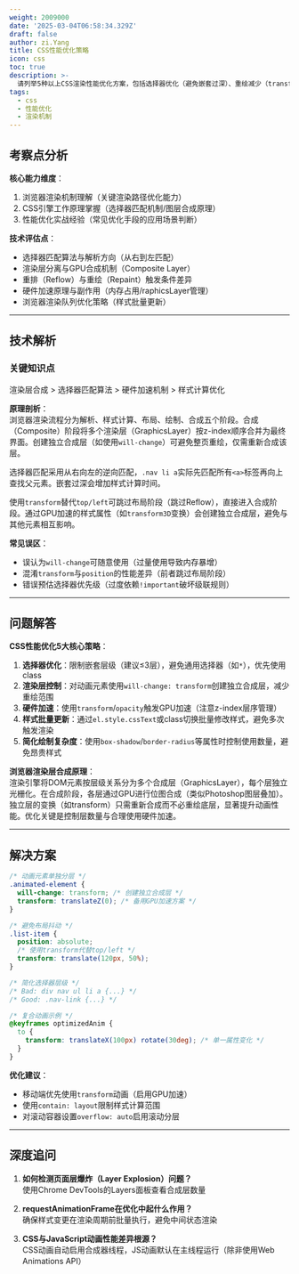 ```yaml
---
weight: 2009000
date: '2025-03-04T06:58:34.329Z'
draft: false
author: zi.Yang
title: CSS性能优化策略
icon: css
toc: true
description: >-
  请列举5种以上CSS渲染性能优化方案，包括选择器优化（避免嵌套过深）、重绘减少（transform替代top/left）、GPU加速（will-change）等，并说明浏览器渲染层合成（composite）的基本原理。
tags:
  - css
  - 性能优化
  - 渲染机制
---
```


## 考察点分析

**核心能力维度**：  

1. 浏览器渲染机制理解（关键渲染路径优化能力）  
2. CSS引擎工作原理掌握（选择器匹配机制/图层合成原理）  
3. 性能优化实战经验（常见优化手段的应用场景判断）  

**技术评估点**：  

- 选择器匹配算法与解析方向（从右到左匹配）  
- 渲染层分离与GPU合成机制（Composite Layer）  
- 重排（Reflow）与重绘（Repaint）触发条件差异  
- 硬件加速原理与副作用（内存占用/raphicsLayer管理）  
- 浏览器渲染队列优化策略（样式批量更新）  

---

## 技术解析

### 关键知识点  

渲染层合成 > 选择器匹配算法 > 硬件加速机制 > 样式计算优化  

**原理剖析**：  
浏览器渲染流程分为解析、样式计算、布局、绘制、合成五个阶段。合成（Composite）阶段将多个渲染层（GraphicsLayer）按z-index顺序合并为最终界面。创建独立合成层（如使用`will-change`）可避免整页重绘，仅需重新合成该层。  

选择器匹配采用从右向左的逆向匹配，`.nav li a`实际先匹配所有`<a>`标签再向上查找父元素。嵌套过深会增加样式计算时间。  

使用`transform`替代`top/left`可跳过布局阶段（跳过Reflow），直接进入合成阶段。通过GPU加速的样式属性（如`transform3D`变换）会创建独立合成层，避免与其他元素相互影响。  

**常见误区**：  

- 误认为`will-change`可随意使用（过量使用导致内存暴增）  
- 混淆`transform`与`position`的性能差异（前者跳过布局阶段）  
- 错误预估选择器优先级（过度依赖`!important`破坏级联规则）  

---

## 问题解答  

**CSS性能优化5大核心策略**：  

1. **选择器优化**：限制嵌套层级（建议≤3层），避免通用选择器（如`*`），优先使用class  
2. **渲染层控制**：对动画元素使用`will-change: transform`创建独立合成层，减少重绘范围  
3. **硬件加速**：使用`transform`/`opacity`触发GPU加速（注意z-index层序管理）  
4. **样式批量更新**：通过`el.style.cssText`或class切换批量修改样式，避免多次触发渲染  
5. **简化绘制复杂度**：使用`box-shadow`/`border-radius`等属性时控制使用数量，避免昂贵样式  

**浏览器渲染层合成原理**：  
渲染引擎将DOM元素按层级关系分为多个合成层（GraphicsLayer），每个层独立光栅化。在合成阶段，各层通过GPU进行位图合成（类似Photoshop图层叠加）。独立层的变换（如transform）只需重新合成而不必重绘底层，显著提升动画性能。优化关键是控制层数量与合理使用硬件加速。  

---

## 解决方案  

```css
/* 动画元素单独分层 */
.animated-element {
  will-change: transform; /* 创建独立合成层 */
  transform: translateZ(0); /* 备用GPU加速方案 */
}

/* 避免布局抖动 */
.list-item {
  position: absolute; 
  /* 使用transform代替top/left */
  transform: translate(120px, 50%);
}

/* 简化选择器层级 */
/* Bad: div nav ul li a {...} */
/* Good: .nav-link {...} */

/* 复合动画示例 */
@keyframes optimizedAnim {
  to {
    transform: translateX(100px) rotate(30deg); /* 单一属性变化 */
  }
}
```

**优化建议**：  

- 移动端优先使用`transform`动画（启用GPU加速）  
- 使用`contain: layout`限制样式计算范围  
- 对滚动容器设置`overflow: auto`启用滚动分层  

---

## 深度追问  

1. **如何检测页面层爆炸（Layer Explosion）问题？**  
使用Chrome DevTools的Layers面板查看合成层数量  

2. **requestAnimationFrame在优化中起什么作用？**  
确保样式变更在渲染周期前批量执行，避免中间状态渲染  

3. **CSS与JavaScript动画性能差异根源？**  
CSS动画自动启用合成器线程，JS动画默认在主线程运行（除非使用Web Animations API）
